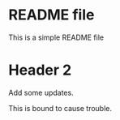 # README file

This is a simple README file

# Header 2
Add some updates.

This is bound to cause trouble.
